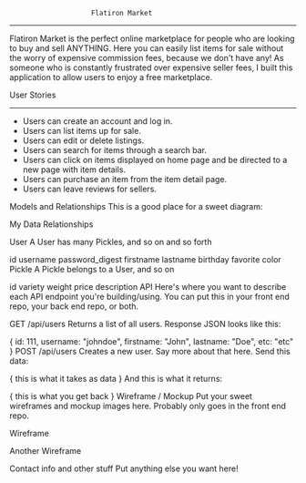                         Flatiron Market
________________________________________________________

Flatiron Market is the perfect online marketplace for people who are looking to buy and sell ANYTHING. Here you can easily list items for sale without the worry of expensive commission fees, because we don't have any! As someone who is constantly frustrated over expensive seller fees, I built this application to allow users to enjoy a free marketplace.




User Stories
________________________________________________________
- Users can create an account and log in.
- Users can list items up for sale.
- Users can edit or delete listings.
- Users can search for items through a search bar.
- Users can click on items displayed on home page and be directed to a new page with item details.
- Users can purchase an item from the item detail page.
- Users can leave reviews for sellers.



Models and Relationships
This is a good place for a sweet diagram:


My Data Relationships

User
A User has many Pickles, and so on and so forth

id
username
password_digest
firstname
lastname
birthday
favorite color
Pickle
A Pickle belongs to a User, and so on

id
variety
weight
price
description
API
Here's where you want to describe each API endpoint you're building/using. You can put this in your front end repo, your back end repo, or both.

GET /api/users
Returns a list of all users. Response JSON looks like this:

{
  id: 111,
  username: "johndoe",
  firstname: "John",
  lastname: "Doe",
  etc: "etc"
}
POST /api/users
Creates a new user. Say more about that here. Send this data:

{ this is what it takes as data }
And this is what it returns:

{ this is what you get back }
Wireframe / Mockup
Put your sweet wireframes and mockup images here. Probably only goes in the front end repo.

Wireframe

Another Wireframe

Contact info and other stuff
Put anything else you want here!



<!-- This application allows users to both sell and buy products. Sellers will have the opportunity to post products up for sale, edit their listings, and delete their listings. Buyers will be able to filter search the items, to view details of each item by clicking on it, and to purchase the item.

Tables:

Buyer:
has_many :items
has_many sellers, through: :items
Name
Email
Password
Items
belongs_to :buyer
belongs_to :seller
Name
Category
Price
Details
Seller
has_many :items
has_many buyers, through: :items
Name
Email
Password

Front end:
login/sign up page
seller page: seller can post, delete, edit an item
Buyer page: buyer can purchase items, which will then be deleted from the database
Search bar
NavBar

Back end:
get, post, delete, patch requests
Migrations -->
